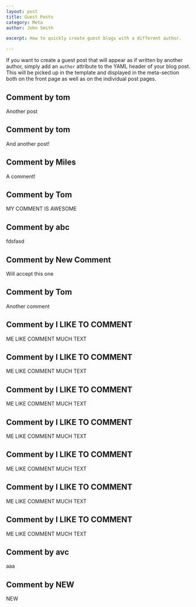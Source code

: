 ```yaml
---
layout: post
title: Guest Posts
category: Meta
author: John Smith

excerpt: How to quickly create guest blogs with a different author. 

---
```


If you want to create a guest post that will appear as if written by another author, simply add an `author` attribute to the 
YAML header of your blog post. This will be picked up in the template and displayed in the meta-section both on the front page 
as well as on the individual post pages.

Comment by tom
--------
Another post

Comment by tom
--------
And another post!

Comment by Miles
--------
A comment!

Comment by Tom
--------
MY COMMENT IS AWESOME

Comment by abc
--------
fdsfasd

Comment by New Comment
--------
Will accept this one

Comment by Tom
--------
Another comment

Comment by I LIKE TO COMMENT
--------
ME LIKE COMMENT MUCH TEXT

Comment by I LIKE TO COMMENT
--------
ME LIKE COMMENT MUCH TEXT

Comment by I LIKE TO COMMENT
--------
ME LIKE COMMENT MUCH TEXT

Comment by I LIKE TO COMMENT
--------
ME LIKE COMMENT MUCH TEXT

Comment by I LIKE TO COMMENT
--------
ME LIKE COMMENT MUCH TEXT

Comment by I LIKE TO COMMENT
--------
ME LIKE COMMENT MUCH TEXT

Comment by I LIKE TO COMMENT
--------
ME LIKE COMMENT MUCH TEXT

Comment by avc
--------
aaa

Comment by NEW
--------
NEW

















